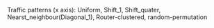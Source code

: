 Traffic patterns (x axis): 
Uniform, 
Shift_1, 
Shift_quater, 
Nearst_neighbour(Diagonal_1),
Router-clustered,
random-permutation
